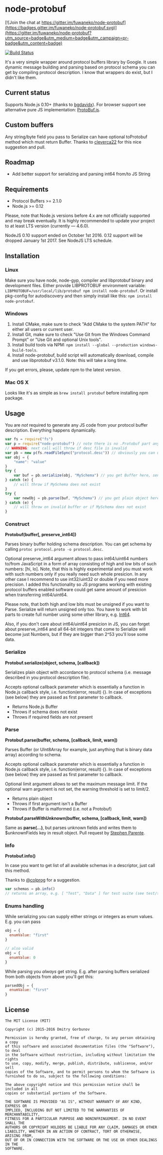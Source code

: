 # node-protobuf

[![Join the chat at https://gitter.im/fuwaneko/node-protobuf](https://badges.gitter.im/fuwaneko/node-protobuf.svg)](https://gitter.im/fuwaneko/node-protobuf?utm_source=badge&utm_medium=badge&utm_campaign=pr-badge&utm_content=badge)

[![Build Status](https://travis-ci.org/fuwaneko/node-protobuf.png?branch=master)](https://travis-ci.org/fuwaneko/node-protobuf)

It's a very simple wrapper around protocol buffers library by Google.
It uses dynamic message building and parsing based on protocol schema you can get by compiling protocol description.
I know that wrappers do exist, but I didn't like them.

## Current status

Supports Node.js 0.10+ (thanks to [bgdavidx](https://github.com/bgdavidx)).
For browser support see alternative pure JS implementation: [ProtoBuf.js](https://github.com/dcodeIO/ProtoBuf.js).

## Custom buffers

Any string/byte field you pass to Serialize can have optional toProtobuf method which must return Buffer.
Thanks to [cleverca22](https://github.com/cleverca22) for this nice suggestion and pull.

## Roadmap

+ Add better support for serializing and parsing int64 from/to JS String

## Requirements

* Protocol Buffers >= 2.1.0
* Node.js >= 0.12

Please, note that Node.js versions before 4.x are not officially supported and may break eventually. It is highly recommended to update your project to at least LTS version (currently — 4.6.0).

NodeJS 0.10 support ended on October 1st 2016. 0.12 support will be dropped January 1st 2017. See NodeJS LTS schedule.

## Installation

### Linux

Make sure you have node, node-gyp, compiler and libprotobuf binary and development files. Either provide LIBPROTOBUF environment variable: ```LIBPROTOBUF=/usr/local/lib/protobuf npm install node-protobuf```. Or install pkg-config for autodiscovery and then simply install like this: ``` npm install node-protobuf ```.

### Windows

1. Install CMake, make sure to check "Add CMake to the system PATH" for either all users or current user.
2. Install Git, make sure to check "Use Git from the Windows Command Prompt" or "Use Git and optional Unix tools".
3. Install build tools via NPM: ```npm install --global --production windows-build-tools```.
4. Install node-protobuf, build script will automatically download, compile and use libprotobuf v3.1.0. Note: this will take a long time.

If you get errors, please, update npm to the latest version.

### Mac OS X

Looks like it's as simple as ``` brew install protobuf ``` before installing npm package.

## Usage

You are *not* required to generate any JS code from your protocol buffer description. Everything happens dynamically.

```JavaScript
var fs = require("fs")
var p = require("node-protobuf") // note there is no .Protobuf part anymore
// WARNING: next call will throw if desc file is invalid
var pb = new p(fs.readFileSync("protocol.desc")) // obviously you can use async methods, it's for simplicity reasons
var obj = {
	"name": "value"
}
try {
	var buf = pb.serialize(obj, "MySchema") // you get Buffer here, send it via socket.write, etc.
} catch (e) {
	// will throw if MySchema does not exist
}
try {
	var newObj = pb.parse(buf, "MySchema") // you get plain object here, it should be exactly the same as obj
} catch (e) {
	// will throw on invalid buffer or if MySchema does not exist
}
```

### Construct

**Protobuf(buffer[, preserve_int64])**

Parses binary buffer holding schema description. You can get schema by calling ```protoc protocol.proto -o protocol.desc```.

Optional preserve_int64 argument allows to pass int64/uint64 numbers to/from JavaScript in a form of array consisting of high and low bits of such numbers: [hi, lo]. Note, that this is highly experimental and you must work with such numbers only if you really need such whole presicion. In any other case I recommend to use int32/uint32 or double if you need more precision. I added this functionality so JS programs working with existing protocol buffers enabled software could get same amount of presicion when transferring int64/uint64.

Please note, that both high and low bits must be unsigned if you want to Parse. Serialize will return unsigned only too. You have to work with bit parts to create full number using some other library, e.g. [Int64](https://github.com/broofa/node-int64).

Also, if you don't care about int64/uint64 presicion in JS, you can forget about preserve_int64 and all 64-bit integers that come to Serialize will become just Numbers, but if they are bigger than 2^53 you'll lose some data.

### Serialize

**Protobuf.serialize(object, schema, [callback])**

Serializes plain object with accordance to protocol schema (i.e. message described in you protocol description file).

Accepts optional callback parameter which is essentially a function in Node.js callback style, i.e. function(error, result) {}. In case of exceptions (see below) they are passed as first parameter to callback.

- Returns Node.js Buffer
- Throws if schema does not exist
- Throws if required fields are not present

### Parse

**Protobuf.parse(buffer, schema, [callback, limit, warn])**

Parses Buffer (or UInt8Array for example, just anything that is binary data array) according to schema.

Accepts optional callback parameter which is essentially a function in Node.js callback style, i.e. function(error, result) {}. In case of exceptions (see below) they are passed as first parameter to callback.

Optional limit argument allows to set the maximum message limit. If the optional warn argument is not set, the warning threshold is set to limit/2.

- Returns plain object
- Throws if first argument isn't a Buffer
- Throws if Buffer is malformed (i.e. not a Protobuf)

**Protobuf.parseWithUnknown(buffer, schema, [callback, limit, warn])**

Same as **parse(...)**, but parses unknown fields and writes them to $unknownFields key in result object. Pull request by [Stephen Parente](https://github.com/webmakersteve).

### Info

**Protobuf.info()**

In case you want to get list of all available schemas in a descriptor, just call this method.

Thanks to [@colprog](https://github.com/colprog) for a suggestion.

```JavaScript
var schemas = pb.info()
// returns an array, e.g. [ "Test", "Data" ] for test suite (see test/test.proto and compare)
```

### Enums handling

While serializing you can supply either strings or integers as enum values. E.g. you can pass
```JavaScript
obj = {
  enumValue: "first"
}

// also valid
obj = {
  enumValue: 0
}
```

While parsing you *always* get string. E.g. after parsing buffers serialized from both objects from above you'll get this:
```JavaScript
parsedObj = {
  enumValue: "first"
}
```

## License
```
The MIT License (MIT)

Copyright (c) 2015-2016 Dmitry Gorbunov

Permission is hereby granted, free of charge, to any person obtaining a copy
of this software and associated documentation files (the "Software"), to deal
in the Software without restriction, including without limitation the rights
to use, copy, modify, merge, publish, distribute, sublicense, and/or sell
copies of the Software, and to permit persons to whom the Software is
furnished to do so, subject to the following conditions:

The above copyright notice and this permission notice shall be included in all
copies or substantial portions of the Software.

THE SOFTWARE IS PROVIDED "AS IS", WITHOUT WARRANTY OF ANY KIND, EXPRESS OR
IMPLIED, INCLUDING BUT NOT LIMITED TO THE WARRANTIES OF MERCHANTABILITY,
FITNESS FOR A PARTICULAR PURPOSE AND NONINFRINGEMENT. IN NO EVENT SHALL THE
AUTHORS OR COPYRIGHT HOLDERS BE LIABLE FOR ANY CLAIM, DAMAGES OR OTHER
LIABILITY, WHETHER IN AN ACTION OF CONTRACT, TORT OR OTHERWISE, ARISING FROM,
OUT OF OR IN CONNECTION WITH THE SOFTWARE OR THE USE OR OTHER DEALINGS IN THE
SOFTWARE.
```
